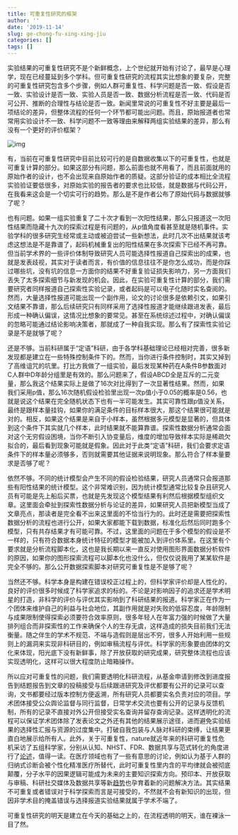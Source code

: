 ```yaml
---
title: 可重复性研究的框架
author: ''
date: '2019-11-14'
slug: ge-chong-fu-xing-xing-jiu
categories: []
tags: []
---
```


实验结果的可重复性研究不是个新鲜概念，上个世纪就开始有讨论了，最早是心理学，现在已经蔓延到多个学科。但可重复性研究的流程其实比想象的要复杂，完整的可重复性研究包含多个步骤，例如人群可重复性、科学问题是否一致、假设是否一致、实验设计是否一致、实验人员是否一致、数据分析流程是否一致、代码是否可公开、推断的合理性与结论是否一致。新闻里常说的可重复性不好主要是最后一项结论的差异，但整体流程的任何一个环节都可能出问题。而且，原始报道者也常常用实验设计不一致、科学问题不一致等理由来解释两组实验结果的差异，那么有没有一个更好的评价框架？

![img](https://yufree.github.io/sciguide/sciguide_files/figure-html/unnamed-chunk-1-1.png)

有，当前在可重复性研究中目前比较可行的是自数据收集以下的可重复性，也就是可重复计算的部分。如果这部分有问题，那么前面也就不用看了，而且前面就用的原始作者的设计，也不会出现来自原始作者的质疑。这部分验证的成本相比全流程实验验证要低很多，对原始实验的报告者的要求也比较低，就是数据与代码公开，在我看来这会是一个切实可行的趋势。那么是不是作者公布了原始代码与数据就够了呢？

也有问题。如果一组实验重复了二十次才看到一次阳性结果，那么只报道这一次阳性结果而隐藏十九次的探索过程是有问题的，从p值角度看甚至就是随机事件。实验学科的很多研究生经常或主动或被迫尝试一些新想法，此时几次不出结果就该考虑这想法是不是靠谱了，起码机械重复出的阳性结果在多次探索下已经不再可靠。但当前学术界的一些评价体制导致研究人员可能选择性报道自己探索出的成果，也就是发表歧视，其实对于读者而言，有价值的信息往往不是你怎么成功，而是你踩过哪些坑，没有坑的信息一方面你的结果不好重复验证损失影响力，另一方面我们丢失了太多探索细节与新发现的机会。因此，在实验可重复性计算的部分，我们需要研究者同样报道自己探索性实验记录，或者起码是可以电子化随时实名查阅的。然而，大量选择性报道可能出现一个副作用，论文的讨论很多是依赖引文，如果引文结果不靠谱，那么后续研究只有同样采用了选择性报道才能继续跟进发表，最后形成一种确认偏误，这情况比想象的要常见。甚至在系统综述过程中，对确认偏误的忽略可能通过结论影响决策者，那就成了一种自我实现。那么有了探索性实验记录是不是就够了呢？

还是不够。当前科研属于“定语”科研，由于各学科基础理论已经相对完善，很多新发现都是建立在一些特殊控制条件下的。然而，当你进行条件控制时，其实又掉到了高维诅咒的坑里。打比方我做了一组实验，最后发现某种药在A条件B参数面对C人群中D年龄分组里是有效的。那么问题来了，假设ABCD全是互斥的二元变量，那么我这个结果实际上是做了16次对比得到了一次显著性结果。然而，如果我们采用p值，那么16次随机假设检验里出现一次p值小于0.05的概率是0.56，也就是说这个结果在完全随机状态下也有一半可能发生。其实可靠性跟p值没关系，最终是跟样本量挂钩，如果你的满足条件的目标样本很大，那这个结果很可能就是对的。相反，如果这个结果是来自于小样本，虽然根据多元模型是显著的，但具体到这个条件下其实就几个样本，此时结果就不能算靠谱。探索性数据分析通常会面对这个无穷假设困境，当你不断引入协变量后，维度的增加导致样本实际是稀疏欠拟合的，最后看到现象可能就是假象。因此对于此类“定语”科研，我们会要求定语条件下的样本量必须够多，否则就需要其他证据来说明现象。那么符合了样本量要求是否够了呢？

依然不够。不同的统计模型会产生不同的假设检验结果，研究人员通常只会报道那些有阳性结果的统计模型。这个非常难识别，因为统计模型通常比较复杂且研究人员有可能是先上船后买票，也就是先发现这个模型结果有利然后根据模型组织文章。这里面会牵扯到探索性数据分析与论证的差异，如果研究人员把新模型当成了文章亮点，那读者是完全看不出来这里面的不恰当行为的。此时还是需要把探索性数据分析的流程也进行公开，如果大家都能下载到数据，标准化后然后同时跑多个模型，只有共存结果才有可能可靠。不过，这里面的问题在于多个模型的假设是不一样的，只有符合数据本身统计特征的模型才能被加入到评价体系里。在这里有个要求就是分析流程脚本化，这也是我长期以来一直反对使用图形界面数据分析软件的原因，如果你的图形探索流程可以脚本化也没什么，但仅仅说我用了某某软件是完全不够的。那么公开数据探索脚本对研究可重复性是不是够了呢？

当然还不够。科学本身是构建在错误校正过程上的，但科学家评价却是人性化的，良好的评价很多时候成了科学家追求的标的。不论是对影响因子的追求还是学术明星的打造，非科学的评价与评优其实影响到了科研结果的报道。科学家正在作为一个团体来维护自己的利益与社会地位，其副作用就是对失败的低容忍度，年龄限制与成果限制使得探索必须要符合效率原则，很多年轻人在年富力强的时候做了大量排列组合而非探索性的工作来确保个人的生存无虞，这样造成的损失目前我们无法衡量。随之伴生的学术不规范、不端与造假则是层出不穷，很多人开始利用一些规则上的漏洞来实现非科研目的，例如审稿流程与评优。科学家的形象要由团体的文化来体现，阳光底下没有新鲜事，除了开放获取的研究成果，研究整体流程也应该实现透明化，这样可以很大程度防止暗箱操作。

所以应对可重复性的问题，我们需要透明化科研流程，从基金申请到修改到进度报告到结题报告到文章的投稿接受与后续跟进研究及评优都要有公开的记录可以查询，文书都要经过版本控制方便返溯，所有研究人员都要实名负责对应的项目。学术团体接受公众舆论监督与同行监督，日常学术交流也要有公开的记录与反馈机制，所有的记录不直接对外公开但接受实名查询并留存查询记录。这样透明化的流程可以保证学术团体除了发表论文之外还有其他的结果展示途径，进而避免实验结果的选择性汇报与资源的过度集中。打破自我包装与人脉对科研的束缚，让结果更直白地展示给所有人。此外，关于可重复性，nature就近年来的科研可重复性危机采访了五组科学家，分别从认知、NHST、FDR、数据共享与范式转化的角度进行了[论述](https://www.nature.com/articles/d41586-017-07522-z)，值得一读。在医疗领域也有了一些有意思的讨论，例如认为基于人群的归纳式诊断会被个性化精准医疗所替代，此时可重复性里内含的平均律就会被彻底颠覆，分子水平的因果逻辑可能成为未来的主要知识探索方向。预印本、开放获取与审稿、科研社交媒体及数据共享等新[趋势](https://theoreticalecology.wordpress.com/2019/01/22/tree-species-richness-and-its-effects-on-productivity-neither-global-nor-consistent/)也孕育着新的问题解决方法。其实结果不可重复或者错误对于科学探索而言是可接受的，不然就不会有新知识的出现，但因非学术目的掩盖错误与选择报道实验结果就属于学术不端了。

可重复性研究的明天是建立在今天的基础之上的，在流程透明的明天，谁在裸泳一目了然。